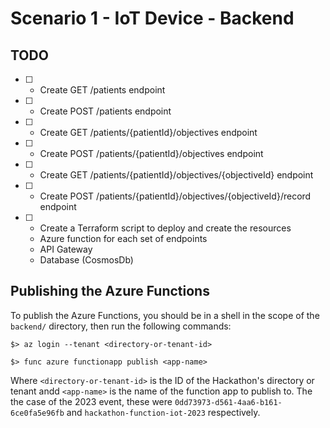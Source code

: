 # Scenario 1 - IoT Device - Backend

## TODO

- [ ] - Create GET /patients endpoint
- [ ] - Create POST /patients endpoint
- [ ] - Create GET /patients/{patientId}/objectives endpoint
- [ ] - Create POST /patients/{patientId}/objectives endpoint
- [ ] - Create GET /patients/{patientId}/objectives/{objectiveId} endpoint
- [ ] - Create POST /patients/{patientId}/objectives/{objectiveId}/record endpoint
- [ ] - Create a Terraform script to deploy and create the resources
  - Azure function for each set of endpoints
  - API Gateway
  - Database (CosmosDb)

## Publishing the Azure Functions

To publish the Azure Functions,
you should be in a shell in the scope of the `backend/` directory,
then run the following commands:

```shell
$> az login --tenant <directory-or-tenant-id>

$> func azure functionapp publish <app-name>
```

Where `<directory-or-tenant-id>` is the ID of the Hackathon's directory or tenant andd
`<app-name>` is the name of the function app to publish to.
The the case of the 2023 event,
these were `0dd73973-d561-4aa6-b161-6ce0fa5e96fb` and `hackathon-function-iot-2023` respectively.
